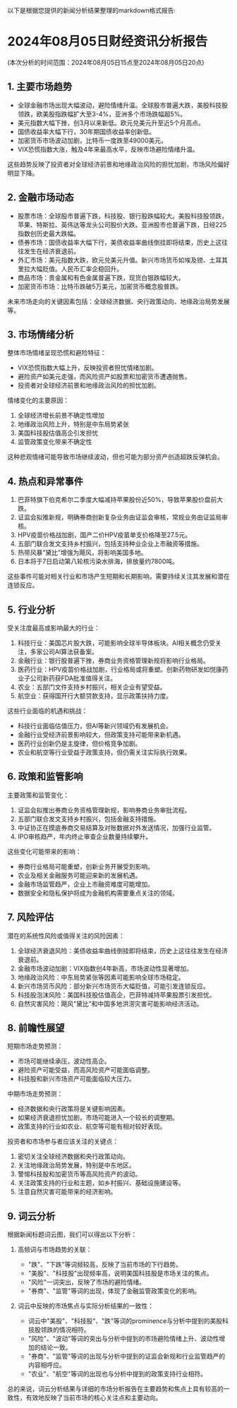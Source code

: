 以下是根据您提供的新闻分析结果整理的markdown格式报告:

# 2024年08月05日财经资讯分析报告

(本次分析的时间范围：2024年08月05日15点至2024年08月05日20点)

## 1. 主要市场趋势

- 全球金融市场出现大幅波动，避险情绪升温。全球股市普遍大跌，美股科技股领跌，欧美股指跌幅扩大至3-4%，亚洲多个市场跌幅超5%。
- 美元指数大幅下挫，创3月以来新低。欧元兑美元升至近5个月高点。
- 国债收益率大幅下行，30年期国债收益率创新低。
- 加密货币市场波动加剧，比特币一度跌至49000美元。
- VIX恐慌指数大涨，触及4年来最高水平，反映市场避险情绪升温。

这些趋势反映了投资者对全球经济前景和地缘政治风险的担忧加剧，市场风险偏好明显下降。

## 2. 金融市场动态

- 股票市场：全球股市普遍下跌，科技股、银行股跌幅较大。美股科技股领跌，苹果、特斯拉、英伟达等龙头公司股价大跌。亚洲股市也普遍下跌，日经225指数创历史最大跌幅。
- 债券市场：国债收益率大幅下行，美债收益率曲线倒挂即将结束，历史上这往往发生在经济衰退前。
- 外汇市场：美元指数大跌，欧元兑美元升值。新兴市场货币如埃及镑、土耳其里拉大幅贬值。人民币汇率企稳回升。
- 商品市场：贵金属和有色金属普遍下跌，现货白银跌幅较大。
- 加密货币市场：比特币跌破5万美元，加密货币概念股普跌。

未来市场走向的关键因素包括：全球经济数据、央行政策动向、地缘政治局势发展等。

## 3. 市场情绪分析

整体市场情绪呈现恐慌和避险特征：

- VIX恐慌指数大幅上升，反映投资者担忧情绪加剧。
- 避险资产如美元走强，而风险资产如股票和加密货币遭遇抛售。
- 投资者对全球经济前景和地缘政治风险的担忧加剧。

情绪变化的主要原因：
1. 全球经济增长前景不确定性增加
2. 地缘政治风险上升，特别是中东局势紧张
3. 美国科技股估值高企引发担忧
4. 监管政策变化带来不确定性

这种悲观情绪可能导致市场继续波动，但也可能为部分资产创造超跌反弹机会。

## 4. 热点和异常事件

1. 巴菲特旗下伯克希尔二季度大幅减持苹果股份近50%，导致苹果股价盘前大跌。
2. 证监会拟推新规，明确券商创新复杂业务由证监会审核，常规业务由证监局审核。
3. HPV疫苗价格战加剧，国产二价HPV疫苗单支价格降至27.5元。
4. 五部门联合发文支持乡村振兴，包括支持种业企业上市融资等措施。
5. 热带风暴"黛比"增强为飓风，将影响美国多地。
6. 日本将于7日启动第八轮核污染水排海，排放量约7800吨。

这些事件可能对相关行业和市场产生短期和长期影响，需要持续关注其发展和潜在连锁反应。

## 5. 行业分析

受关注度最高或影响最大的行业：

1. 科技行业：美国芯片股大跌，可能影响全球半导体板块。AI相关概念仍受关注，多家公司AI算法获备案。
2. 金融行业：银行股普遍下挫，券商业务资格管理新规将影响行业格局。
3. 医药行业：HPV疫苗价格战加剧，行业格局或将重塑。创新药物研发如悦康药业子公司新药获FDA批准值得关注。
4. 农业：五部门文件支持乡村振兴，相关企业有望受益。
5. 航空业：获得国开行大额贷款支持，显示政策扶持力度。

这些行业面临的机遇和挑战：
- 科技行业面临估值压力，但AI等新兴领域仍有发展机会。
- 金融行业受经济前景影响较大，但政策支持可能带来新机遇。
- 医药行业创新仍是主旋律，但价格竞争加剧。
- 农业和航空等行业受益于政策支持，但仍需关注实际执行效果。

## 6. 政策和监管影响

主要政策和监管变化：

1. 证监会拟推出券商业务资格管理新规，影响券商业务审批流程。
2. 五部门联合发文支持乡村振兴，包括金融支持措施。
3. 中证协正在摸底券商交易结算及对账数据对外发送情况，加强行业监管。
4. IPO审核趋严，年内终止审查企业数量持续攀升。

这些变化可能带来的影响：
- 券商行业格局可能重塑，创新业务开展受到影响。
- 农业及相关金融服务可能迎来新的发展机遇。
- 金融市场监管趋严，企业上市融资难度可能增加。
- 数据安全和隐私保护将成为金融机构需要重点关注的领域。

## 7. 风险评估

潜在的系统性风险或值得关注的风险因素：

1. 全球经济衰退风险：美债收益率曲线倒挂即将结束，历史上这往往发生在经济衰退前。
2. 金融市场波动加剧：VIX指数创4年新高，市场波动性显著增加。
3. 地缘政治风险：中东局势紧张等因素可能影响全球市场稳定。
4. 新兴市场货币风险：部分新兴市场货币大幅贬值，可能引发连锁反应。
5. 科技股泡沫风险：美国科技股估值高企，巴菲特减持苹果股票引发担忧。
6. 自然灾害风险：飓风"黛比"和中国多地洪涝灾害可能影响经济活动。

## 8. 前瞻性展望

短期市场走势预测：
- 市场可能继续承压，波动性高企。
- 避险资产可能受益，而高风险资产可能面临调整。
- 科技股和新兴市场资产可能面临较大压力。

中期市场走势预测：
- 经济数据和央行政策将是关键影响因素。
- 如果经济衰退担忧加剧，市场可能进入一个较长的调整期。
- 政策支持的行业如农业、航空等可能有相对较好表现。

投资者和市场参与者应该关注的关键点：
1. 密切关注全球经济数据和央行政策动向。
2. 关注地缘政治局势发展，特别是中东地区。
3. 警惕科技股和加密货币等高风险资产的波动。
4. 关注政策支持的行业和主题，如乡村振兴、基础设施建设等。
5. 注意自然灾害可能带来的经济影响。

## 9. 词云分析

根据新闻标题词云图，我们可以得出以下分析：

1. 高频词与市场趋势的关联：
   - "跌"、"下跌"等词频较高，反映了当前市场的下行趋势。
   - "美股"、"科技股"出现频率高，说明美国科技股是市场关注的焦点。
   - "风险"一词突出，反映了市场的避险情绪。
   - "券商"、"监管"等词的出现，体现了金融监管政策变化的影响。

2. 词云中反映的市场焦点与实际分析结果的一致性：
   - 词云中"美股"、"科技股"、"跌"等词的prominence与分析中提到的美股科技股领跌的情况相符。
   - "风险"、"波动"等词的突出与分析中提到的市场避险情绪上升、波动性增加的结论一致。
   - "券商"、"监管"等词的出现与分析中提到的证监会新规和行业监管趋严的内容相呼应。
   - "农业"、"航空"等词的出现也与分析中提到的政策支持行业相符。

总的来说，词云分析结果与详细的市场分析报告在主要趋势和焦点上具有较高的一致性，有效地反映了当前市场的核心关注点和主要动向。